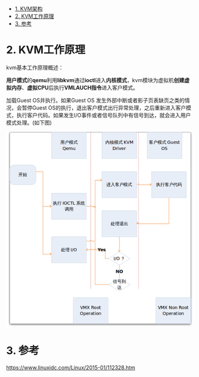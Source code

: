 
<!-- @import "[TOC]" {cmd="toc" depthFrom=1 depthTo=6 orderedList=false} -->

<!-- code_chunk_output -->

- [1. KVM架构](#1-kvm架构)
- [2. KVM工作原理](#2-kvm工作原理)
- [3. 参考](#3-参考)

<!-- /code_chunk_output -->

# 2. KVM工作原理

kvm基本工作原理概述：

**用户模式**的**qemu**利用**libkvm**通过**ioctl**进入**内核模式**，kvm模块为虚拟机**创建虚拟内存**、**虚拟CPU**后执行**VMLAUCH指令**进入客户模式。

加载Guest OS并执行。如果Guest OS 发生外部中断或者影子页表缺页之类的情况，会暂停Guest OS的执行，退出客户模式出行异常处理，之后重新进入客户模式，执行客户代码。如果发生I/O事件或者信号队列中有信号到达，就会进入用户模式处理。(如下图)

![](./images/2019-06-04-15-30-02.png)

# 3. 参考

https://www.linuxidc.com/Linux/2015-01/112328.htm